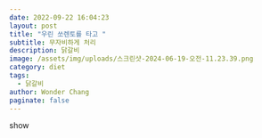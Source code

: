 ```yaml
---
date: 2022-09-22 16:04:23
layout: post
title: "우린 쏘렌토를 타고 "
subtitle: 무자비하게 처리
description: 닭갈비
image: /assets/img/uploads/스크린샷-2024-06-19-오전-11.23.39.png
category: diet
tags:
  - 닭갈비
author: Wonder Chang
paginate: false
---
```

s﻿how
